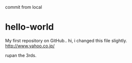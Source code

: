 commit from local

# hello-world
My first repository on GitHub..
hi, i changed this file slightly.
<a>http://www.yahoo.co.jp/</a>

rupan the 3rds.
